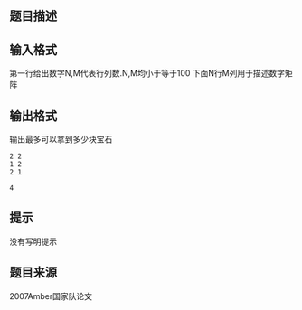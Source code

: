 


## 题目描述
## 输入格式
第一行给出数字N,M代表行列数.N,M均小于等于100
下面N行M列用于描述数字矩阵
## 输出格式
输出最多可以拿到多少块宝石

```input1
2 2 
1 2
2 1

```

```output1
4
```

## 提示
没有写明提示
## 题目来源
2007Amber国家队论文


